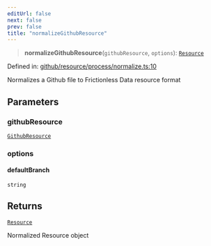 ```yaml
---
editUrl: false
next: false
prev: false
title: "normalizeGithubResource"
---
```


> **normalizeGithubResource**(`githubResource`, `options`): [`Resource`](/reference/dpkit/resource/)

Defined in: [github/resource/process/normalize.ts:10](https://github.com/datisthq/dpkit/blob/7a3ebb9422265a09d2e84e0952d10e0101139f80/github/resource/process/normalize.ts#L10)

Normalizes a Github file to Frictionless Data resource format

## Parameters

### githubResource

[`GithubResource`](/reference/_dpkit/github/githubresource/)

### options

#### defaultBranch

`string`

## Returns

[`Resource`](/reference/dpkit/resource/)

Normalized Resource object
